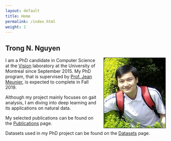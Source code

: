 ```yaml
---
layout: default
title: Home
permalink: /index.html
weight: 1
---
```



## Trong N. Nguyen

<img src="/assets/avatar.png" height="220px" border="1px" style="float: right; margin-left: 15px;">

I am a PhD candidate in Computer Science at the [Vision](http://www.iro.umontreal.ca/~labimage/) laboratory at the University of Montreal since September 2015. My PhD program, that is supervised by [Prof. Jean Meunier](http://www-labs.iro.umontreal.ca/~meunier/), is expected to complete in Fall 2019.

Although my project mainly focuses on gait analysis, I am diving into deep learning and its applications on natural data.

My selected publications can be found on the [Publications](/publications.html) page.

Datasets used in my PhD project can be found on the [Datasets](/datasets.html) page.
